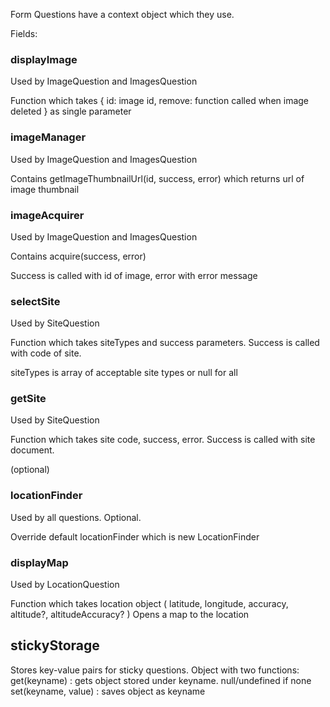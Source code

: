 Form Questions have a context object which they use.

Fields:

### displayImage

Used by ImageQuestion and ImagesQuestion

Function which takes { id: image id, remove: function called when image deleted } as single parameter

### imageManager

Used by ImageQuestion and ImagesQuestion

Contains getImageThumbnailUrl(id, success, error) which returns url of image thumbnail

### imageAcquirer

Used by ImageQuestion and ImagesQuestion

Contains acquire(success, error)

Success is called with id of image, error with error message

### selectSite

Used by SiteQuestion

Function which takes siteTypes and success parameters. Success is called with code of site.

siteTypes is array of acceptable site types or null for all

### getSite

Used by SiteQuestion

Function which takes site code, success, error. Success is called with site document.
 
(optional)

### locationFinder

Used by all questions. Optional.

Override default locationFinder which is new LocationFinder

### displayMap

Used by LocationQuestion

Function which takes location object ( latitude, longitude, accuracy, altitude?, altitudeAccuracy? )
Opens a map to the location

## stickyStorage

Stores key-value pairs for sticky questions. Object with two functions:
get(keyname) : gets object stored under keyname. null/undefined if none
set(keyname, value) : saves object as keyname